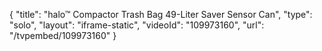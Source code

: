{
    "title": "halo&trade; Compactor Trash Bag 49-Liter Saver Sensor Can",
    "type": "solo",
    "layout": "iframe-static",
    "videoId": "109973160",
    "url": "\/tvpembed\/109973160"
}